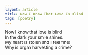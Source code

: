 ```yaml
---
layout: article
title: Now I Know That Love Is Blind
tags: [poetry]
---
```

Now I know that love is blind<br />
In the dark your smile shines.<br />
My heart is stolen and I feel fine!<br />
Why is organ harvesting a crime?<br />
